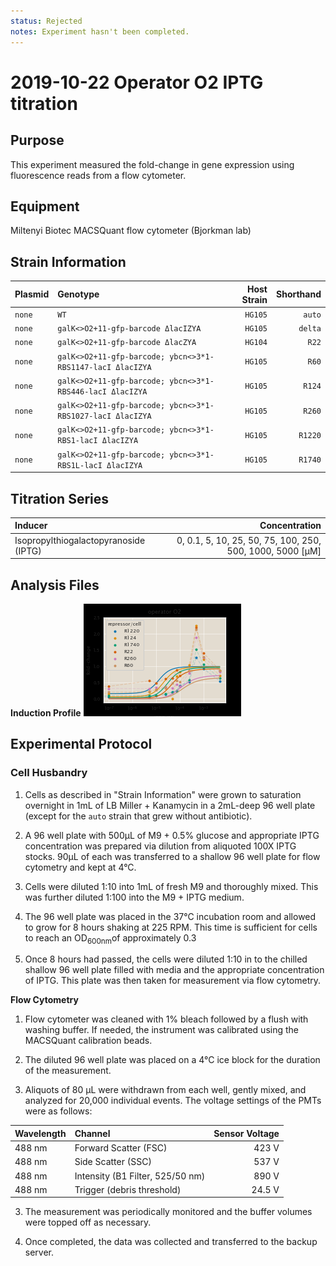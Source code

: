 ```yaml
---
status: Rejected
notes: Experiment hasn't been completed. 
---
```

# 2019-10-22 Operator O2 IPTG titration

## Purpose
This experiment measured the fold-change in gene expression using fluorescence
reads from a flow cytometer.

## Equipment
Miltenyi Biotec MACSQuant flow cytometer (Bjorkman lab)

## Strain Information

| Plasmid | Genotype | Host Strain | Shorthand |
| :------ | :------- | ----------: | --------: |
| `none` |  `WT` | `HG105` | `auto` | `auto`|
| `none` | `galK<>O2+11-gfp-barcode ΔlacIZYA` | `HG105` | `delta`|
| `none` | `galK<>O2+11-gfp-barcode ΔlacZYA` | `HG104` | `R22`|
| `none` | `galK<>O2+11-gfp-barcode; ybcn<>3*1-RBS1147-lacI ΔlacIZYA` | `HG105` | `R60`|
| `none` | `galK<>O2+11-gfp-barcode; ybcn<>3*1-RBS446-lacI ΔlacIZYA` | `HG105` | `R124`|
| `none` | `galK<>O2+11-gfp-barcode; ybcn<>3*1-RBS1027-lacI ΔlacIZYA` | `HG105` | `R260`|
| `none` | `galK<>O2+11-gfp-barcode; ybcn<>3*1-RBS1-lacI ΔlacIZYA` | `HG105` | `R1220`|
| `none` | `galK<>O2+11-gfp-barcode; ybcn<>3*1-RBS1L-lacI ΔlacIZYA` | `HG105` | `R1740`|

## Titration Series
| Inducer | Concentration |
| :------ | ------------: |
| Isopropylthiogalactopyranoside (IPTG) | 0, 0.1, 5, 10, 25, 50, 75, 100, 250, 500, 1000, 5000  [µM] |

## Analysis Files

**Induction Profile**
![](output/fold_change_curve.png)

## Experimental Protocol

### Cell Husbandry

1. Cells as described in "Strain Information" were grown to saturation
   overnight in 1mL of LB Miller + Kanamycin in a 2mL-deep 96 well plate
   (except for the `auto` strain that grew without antibiotic).

2. A 96 well plate with 500µL of M9 + 0.5% glucose and appropriate IPTG
   concentration was prepared via dilution from aliquoted 100X IPTG stocks.
   90µL of each  was transferred to a shallow 96 well plate for flow cytometry
   and kept at 4°C.

3. Cells were diluted 1:10 into 1mL of fresh M9 and thoroughly mixed. This was
   further diluted 1:100 into the M9 + IPTG medium.

4. The 96 well plate was placed in the 37°C incubation room and allowed to grow
   for 8 hours shaking at 225 RPM. This time is sufficient for cells to reach
   an  OD<sub>600nm</sub>of approximately 0.3

5.  Once 8 hours had passed, the cells were diluted 1:10 in to the chilled
    shallow 96 well plate filled with media and the appropriate concentration
    of IPTG. This plate was then taken for measurement via flow cytometry.


**Flow Cytometry**
1. Flow cytometer was cleaned with 1% bleach followed by a flush with washing
   buffer. If needed, the instrument was calibrated using the MACSQuant
   calibration beads.

2. The diluted 96 well plate was placed on a 4°C ice block for the duration of
   the measurement. 

2. Aliquots of 80 µL were withdrawn from each well, gently mixed, and analyzed
   for 20,000 individual events. The voltage settings of the PMTs were as
   follows:

| Wavelength | Channel | Sensor Voltage|
|:---|:---|---:|
| 488 nm | Forward Scatter (FSC) | 423 V|
| 488 nm   | Side Scatter (SSC) | 537 V|
| 488 nm | Intensity (B1 Filter, 525/50 nm) | 890 V|
| 488 nm | Trigger (debris threshold) | 24.5 V|

3. The measurement was periodically monitored and the buffer volumes were topped
off as necessary.

4. Once completed, the data was collected and transferred to the backup server.

